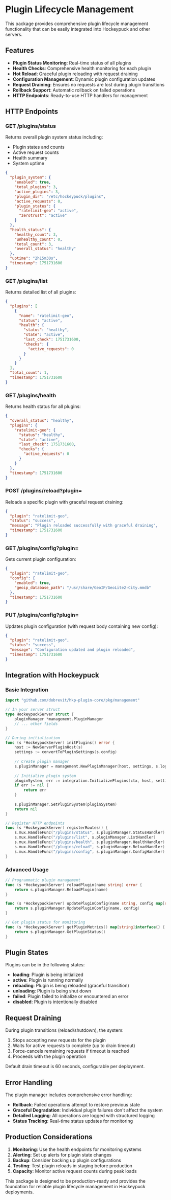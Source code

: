 # Plugin Lifecycle Management

This package provides comprehensive plugin lifecycle management functionality that can be easily integrated into Hockeypuck and other servers.

## Features

- **Plugin Status Monitoring**: Real-time status of all plugins
- **Health Checks**: Comprehensive health monitoring for each plugin
- **Hot Reload**: Graceful plugin reloading with request draining
- **Configuration Management**: Dynamic plugin configuration updates
- **Request Draining**: Ensures no requests are lost during plugin transitions
- **Rollback Support**: Automatic rollback on failed operations
- **HTTP Endpoints**: Ready-to-use HTTP handlers for management

## HTTP Endpoints

### GET /plugins/status
Returns overall plugin system status including:
- Plugin states and counts
- Active request counts
- Health summary
- System uptime

```json
{
  "plugin_system": {
    "enabled": true,
    "total_plugins": 3,
    "active_plugins": 3,
    "plugin_dir": "/etc/hockeypuck/plugins",
    "active_requests": 0,
    "plugin_states": {
      "ratelimit-geo": "active",
      "zerotrust": "active"
    }
  },
  "health_status": {
    "healthy_count": 3,
    "unhealthy_count": 0,
    "total_count": 3,
    "overall_status": "healthy"
  },
  "uptime": "2h15m30s",
  "timestamp": 1751731600
}
```

### GET /plugins/list
Returns detailed list of all plugins:

```json
{
  "plugins": [
    {
      "name": "ratelimit-geo",
      "status": "active",
      "health": {
        "status": "healthy",
        "state": "active",
        "last_check": 1751731600,
        "checks": {
          "active_requests": 0
        }
      }
    }
  ],
  "total_count": 1,
  "timestamp": 1751731600
}
```

### GET /plugins/health
Returns health status for all plugins:

```json
{
  "overall_status": "healthy",
  "plugins": {
    "ratelimit-geo": {
      "status": "healthy",
      "state": "active",
      "last_check": 1751731600,
      "checks": {
        "active_requests": 0
      }
    }
  },
  "timestamp": 1751731600
}
```

### POST /plugins/reload?plugin=<name>
Reloads a specific plugin with graceful request draining:

```json
{
  "plugin": "ratelimit-geo",
  "status": "success",
  "message": "Plugin reloaded successfully with graceful draining",
  "timestamp": 1751731600
}
```

### GET /plugins/config?plugin=<name>
Gets current plugin configuration:

```json
{
  "plugin": "ratelimit-geo",
  "config": {
    "enabled": true,
    "geoip_database_path": "/usr/share/GeoIP/GeoLite2-City.mmdb"
  },
  "timestamp": 1751731600
}
```

### PUT /plugins/config?plugin=<name>
Updates plugin configuration (with request body containing new config):

```json
{
  "plugin": "ratelimit-geo",
  "status": "success", 
  "message": "Configuration updated and plugin reloaded",
  "timestamp": 1751731600
}
```

## Integration with Hockeypuck

### Basic Integration

```go
import "github.com/dobrevit/hkp-plugin-core/pkg/management"

// In your server struct
type HockeypuckServer struct {
    pluginManager *management.PluginManager
    // ... other fields
}

// During initialization
func (s *HockeypuckServer) initPlugins() error {
    host := NewServerPluginHost(s)
    settings := convertToPluginSettings(s.config)
    
    // Create plugin manager
    s.pluginManager = management.NewPluginManager(host, settings, s.logger)
    
    // Initialize plugin system
    pluginSystem, err := integration.InitializePlugins(ctx, host, settings)
    if err != nil {
        return err
    }
    
    s.pluginManager.SetPluginSystem(pluginSystem)
    return nil
}

// Register HTTP endpoints
func (s *HockeypuckServer) registerRoutes() {
    s.mux.HandleFunc("/plugins/status", s.pluginManager.StatusHandler)
    s.mux.HandleFunc("/plugins/list", s.pluginManager.ListHandler)
    s.mux.HandleFunc("/plugins/health", s.pluginManager.HealthHandler)
    s.mux.HandleFunc("/plugins/reload", s.pluginManager.ReloadHandler)
    s.mux.HandleFunc("/plugins/config", s.pluginManager.ConfigHandler)
}
```

### Advanced Usage

```go
// Programmatic plugin management
func (s *HockeypuckServer) reloadPlugin(name string) error {
    return s.pluginManager.ReloadPlugin(name)
}

func (s *HockeypuckServer) updatePluginConfig(name string, config map[string]interface{}) error {
    return s.pluginManager.UpdatePluginConfig(name, config)
}

// Get plugin status for monitoring
func (s *HockeypuckServer) getPluginMetrics() map[string]interface{} {
    return s.pluginManager.GetPluginStatus()
}
```

## Plugin States

Plugins can be in the following states:

- **loading**: Plugin is being initialized
- **active**: Plugin is running normally
- **reloading**: Plugin is being reloaded (graceful transition)
- **unloading**: Plugin is being shut down
- **failed**: Plugin failed to initialize or encountered an error
- **disabled**: Plugin is intentionally disabled

## Request Draining

During plugin transitions (reload/shutdown), the system:

1. Stops accepting new requests for the plugin
2. Waits for active requests to complete (up to drain timeout)
3. Force-cancels remaining requests if timeout is reached
4. Proceeds with the plugin operation

Default drain timeout is 60 seconds, configurable per deployment.

## Error Handling

The plugin manager includes comprehensive error handling:

- **Rollback**: Failed operations attempt to restore previous state
- **Graceful Degradation**: Individual plugin failures don't affect the system
- **Detailed Logging**: All operations are logged with structured logging
- **Status Tracking**: Real-time status updates for monitoring

## Production Considerations

1. **Monitoring**: Use the health endpoints for monitoring systems
2. **Alerting**: Set up alerts for plugin state changes
3. **Backup**: Consider backing up plugin configurations
4. **Testing**: Test plugin reloads in staging before production
5. **Capacity**: Monitor active request counts during peak loads

This package is designed to be production-ready and provides the foundation for reliable plugin lifecycle management in Hockeypuck deployments.
